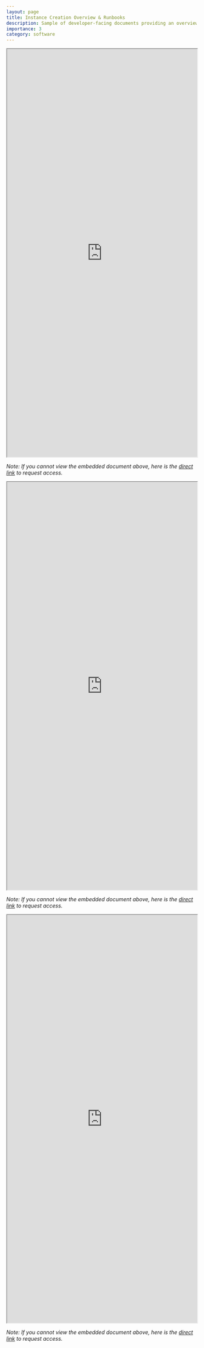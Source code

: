 ```yaml
---
layout: page
title: Instance Creation Overview & Runbooks
description: Sample of developer-facing documents providing an overview of object instance creation within a generalized microservice architecture, including two service runbooks describing E2E testing and manual creation procedures
importance: 3
category: software
---
```


<iframe src="https://drive.google.com/file/d/1CQP_PDXhjjRUK2MIcIR_Dcel2Tw96bGy/view?usp=drive_link" width="100%" height="1080px" allow="autoplay"></iframe>

_Note: If you cannot view the embedded document above, here is the [direct link](https://drive.google.com/file/d/1CQP_PDXhjjRUK2MIcIR_Dcel2Tw96bGy/view?usp=drive_link) to request access._

<iframe src="https://drive.google.com/file/d/1-2kRljEUsJacJBbt6Zi4sYlJQT0RfwQ5/view?usp=drive_link" width="100%" height="1080px" allow="autoplay"></iframe>

_Note: If you cannot view the embedded document above, here is the [direct link](https://drive.google.com/file/d/1-2kRljEUsJacJBbt6Zi4sYlJQT0RfwQ5/view?usp=drive_link) to request access._

<iframe src="https://drive.google.com/file/d/169jvN1UwgKqFHMoFpAHdb0VMChbQ02u0/view?usp=drive_link" width="100%" height="1080px" allow="autoplay"></iframe>

_Note: If you cannot view the embedded document above, here is the [direct link](https://drive.google.com/file/d/169jvN1UwgKqFHMoFpAHdb0VMChbQ02u0/view?usp=drive_link) to request access._
